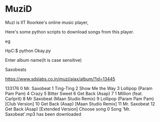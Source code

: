 MuziD
=====
Muzi is IIT Roorkee's online music player,

Here's some python scripts to download songs from this player.

eg

HpC:$ python Okay.py 

Enter album name(It is case sensitive)

Saxobeats

https://www.sdslabs.co.in/muzi/ajax/album/?id=13445

133176
0  Mr. Saxobeat
1  Ting-Ting
2  Show Me the Way
3  Lollipop (Param Pam Pam)
4  Crazy
5  Bitter Sweet
6  Get Back (Asap)
7  1 Million (feat. Carlprit)
8  Mr Saxobeat (Maan Studio Remix)
9  Lollipop (Param Pam Pam) [Club Version]
10  Get Back (Asap) [Maan Studio Remix]
11  Mr. Saxobeat
12  Get Back (Asap) [Extended Version]
Choose song 
0
Song 'Mr. Saxobeat'.mp3 has been downloaded

